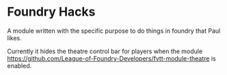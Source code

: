 # Foundry Hacks

A module written with the specific purpose to do things in foundry that Paul likes.

Currently it hides the theatre control bar for players when the module https://github.com/League-of-Foundry-Developers/fvtt-module-theatre is enabled.